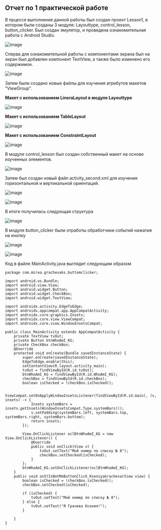 **Отчет по 1 практической работе**
----
В прцессе выполнения данной работы был создан проект Lesson1, в котором были созданы 3 модуля: Layouttype, control_lesson, button_clicker. Был создан эмулятор, и проведена ознакомительная работа с Android Studio.

![image](https://github.com/user-attachments/assets/cdbc3903-de96-4774-bb91-78c6c86dd61a)

Сперва для ознакомительной работы с компонентами экрана был на экран был добавлен компонент TextView, а также было изменено его содержимое.

![image](https://github.com/user-attachments/assets/7ecdfeea-9ce2-4fea-9cdc-a28916844cea)

Затем были создано новые файлы для изучения атрибутов макетов "ViewGroup".

**Макет  с использованием LineraLayout в модуле Layouttype**

![image](https://github.com/user-attachments/assets/0f705caa-132f-4a68-8189-822da8def62d)

**Макет с использованием TableLayout**

![image](https://github.com/user-attachments/assets/26438b8d-7ea1-4739-86ee-f34547611704)

**Макет с использованием ConstraintLayout**

![image](https://github.com/user-attachments/assets/6837871c-40e0-448f-88eb-41f63c9cce29)

В модуле control_lesson был создан собственный макет на основе изученных элементов.

![image](https://github.com/user-attachments/assets/04cc8177-7f4a-4142-946d-a7ecdb215ac1)

Затем был создан новый файл activity_second.xml для изучения горизонтальной и вертикальной ориентаций.

![image](https://github.com/user-attachments/assets/c7482216-48b5-4b8c-894c-51e5a756d26e)


![image](https://github.com/user-attachments/assets/8ace5ae9-ef9e-41f0-8917-2fa32c90cdc2)

В итоге получилась следующая структура

![image](https://github.com/user-attachments/assets/bd87cf6b-75cc-46f9-b6db-47742583b2a1)

В модуле button_clicker были отработы обработчики событий нажатия на кнопку

![image](https://github.com/user-attachments/assets/2ff7e0ee-77e0-4ead-b908-0cd5bcacc095)

![image](https://github.com/user-attachments/assets/5bce1efb-37ea-45a8-8483-c11f9de4139e)


Код в файле MainActivity.java выглядит следующим образом
  
    package com.mirea.grachevaks.buttomclicker;
    
    import android.os.Bundle;
    import android.view.View;
    import android.widget.Button;
    import android.widget.CheckBox;
    import android.widget.TextView;
    
    import androidx.activity.EdgeToEdge;
    import androidx.appcompat.app.AppCompatActivity;
    import androidx.core.graphics.Insets;
    import androidx.core.view.ViewCompat;
    import androidx.core.view.WindowInsetsCompat;
    
    public class MainActivity extends AppCompatActivity {
        private TextView tvOut;
        private Button btnWhoAmI_KG;
        private CheckBox checkBox;
        @Override
        protected void onCreate(Bundle savedInstanceState) {
            super.onCreate(savedInstanceState);
            EdgeToEdge.enable(this);
            setContentView(R.layout.activity_main);
            tvOut = findViewById(R.id.tvOut);
            btnWhoAmI_KG = findViewById(R.id.WhoAmI_KG);
            checkBox = findViewById(R.id.checkBox);
            boolean isChecked = !checkBox.isChecked();
    
            ViewCompat.setOnApplyWindowInsetsListener(findViewById(R.id.main), (v, insets) -> {
                Insets systemBars = insets.getInsets(WindowInsetsCompat.Type.systemBars());
                v.setPadding(systemBars.left, systemBars.top, systemBars.right, systemBars.bottom);
                return insets;
            });
    
            View.OnClickListener oclBtnWhoAmI_KG = new View.OnClickListener() {
                @Override
                public void onClick(View v) {
                    tvOut.setText("Мой номер по списку № 8");
                    checkBox.setChecked(isChecked);
                }
            };
            btnWhoAmI_KG.setOnClickListener(oclBtnWhoAmI_KG);
        }
        public void onItIsNotMeButtonClick_KseniyaGracheva(View view) {
            boolean isChecked = !checkBox.isChecked();
            checkBox.setChecked(isChecked);
    
            if (isChecked) {
                tvOut.setText("Мой номер по списку № 8");
            } else {
                tvOut.setText("Я Грачева Ксения!");
            }
    
        }
    }


